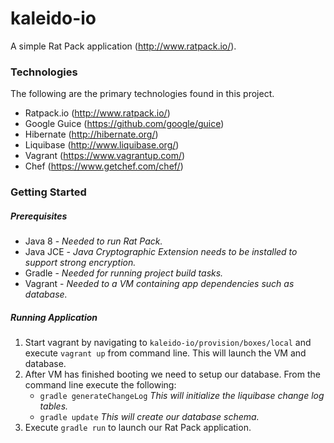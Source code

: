 kaleido-io
==========
A simple Rat Pack application (http://www.ratpack.io/).

### Technologies
The following are the primary technologies found in this project.
* Ratpack.io (http://www.ratpack.io/)
* Google Guice (https://github.com/google/guice)
* Hibernate (http://hibernate.org/)
* Liquibase (http://www.liquibase.org/)
* Vagrant (https://www.vagrantup.com/)
* Chef (https://www.getchef.com/chef/)

### Getting Started
##### Prerequisites
* Java 8 - _Needed to run Rat Pack._
* Java JCE - _Java Cryptographic Extension needs to be installed to support strong encryption._
* Gradle - _Needed for running project build tasks._
* Vagrant - _Needed to a VM containing app dependencies such as database._

##### Running Application
1. Start vagrant by navigating to ```kaleido-io/provision/boxes/local``` and execute ```vagrant up``` from command line.  This will launch the VM and database.
2. After VM has finished booting we need to setup our database.  From the command line execute the following:
    * ```gradle generateChangeLog``` _This will initialize the liquibase change log tables._
    * ```gradle update``` _This will create our database schema._
3. Execute ```gradle run``` to launch our Rat Pack application.
